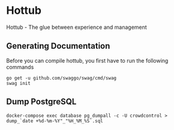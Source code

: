 # Hottub
Hottub - The glue between experience and management

## Generating Documentation
Before you can compile hottub, you first have to run the following commands
```shell script
go get -u github.com/swaggo/swag/cmd/swag
swag init
```

## Dump PostgreSQL
```shell script
docker-compose exec database pg_dumpall -c -U crowdcontrol > dump_`date +%d-%m-%Y"_"%H_%M_%S`.sql
```
